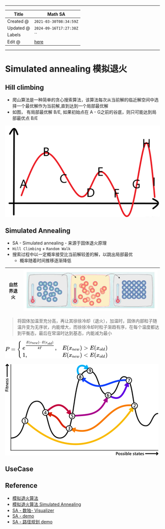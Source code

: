 -----

| Title     | Math SA                                            |
| --------- | -------------------------------------------------- |
| Created @ | `2021-03-30T08:34:59Z`                             |
| Updated @ | `2024-09-16T17:27:38Z`                             |
| Labels    | \`\`                                               |
| Edit @    | [here](https://github.com/junxnone/math/issues/14) |

-----

# Simulated annealing 模拟退火

## Hill climbing

  - 爬山算法是一种简单的贪心搜索算法，该算法每次从当前解的临近解空间中选择一个最优解作为当前解,直到达到一个局部最优解
  - 如图， 有局部最优解 B/E, 如果初始点在 A - G之前的谷底，则只可能达到局部最优点 B/E

![image](media/79088df122bf1aae38c8d40f8f44022ba49097ef.png)

## Simulated Annealing

  - SA - Simulated annealing - 来源于固体退火原理
  - `Hill Climbing` + `Random Walk`
  - 搜索过程中以一定概率接受比当前解较差的解，以跳出局部最优
      - 概率随着时间推移逐渐降低

| 自然界退火 | ![image](media/0581d367351ba5475cff936ef9ea7c721137a197.png) |
| ----- | ------------------------------------------------------------ |

> 将固体加温至充分高，再让其徐徐冷却（退火），加温时，固体内部粒子随温升变为无序状，内能增大，而徐徐冷却时粒子渐趋有序，在每个温度都达到平衡态，最后在常温时达到基态，内能减为最小

![image](media/1fefef8804286ceb56f86fbc882f4382ebe59305.png)

![image](media/9e65826e0a6540daba9430eeafba34832458668f.png)

## UseCase

## Reference

  - [模拟退火算法](https://ustccoder.github.io/2019/05/20/optimization_SA/)
  - [模拟退火算法 Simulated Annealing](https://www.jianshu.com/p/57678cfe8553)
  - [SA - 数独-
    Visualizer](https://jeremypflipsen.github.io/Sudoku-Visualizer/#0)
  - [SA -
    demo](http://aimacode.github.io/aima-javascript/4-Beyond-Classical-Search/)
  - [SA - 路径规划
    demo](https://harmonc.github.io/sketches/simulated_annealing/index.html)
